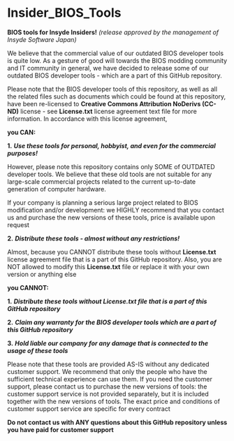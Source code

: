 # Insider_BIOS_Tools
**BIOS tools for Insyde Insiders!** *(release approved by the management of Insyde Software Japan)*

We believe that the commercial value of our outdated BIOS developer tools is quite low.
As a gesture of good will towards the BIOS modding community and IT community in general, we have decided to release
some of our outdated BIOS developer tools - which are a part of this GitHub repository.

Please note that the BIOS developer tools of this repository, as well as all the related
files such as documents which could be found at this repository, have been re-licensed
to **Creative Commons Attribution NoDerivs (CC-ND)** license - see **License.txt** license agreement
text file for more information. In accordance with this license agreement,

**you CAN:**

**1.** ***Use these tools for personal, hobbyist, and even for the commercial purposes!***

However, please note this repository contains only SOME of OUTDATED developer tools.
We believe that these old tools are not suitable for any large-scale commercial projects
related to the current up-to-date generation of computer hardware.

If your company is planning a serious large project related to BIOS modification and/or development:
we HIGHLY recommend that you contact us and purchase the new versions of these tools, price is available upon request

**2.** ***Distribute these tools - almost without any restrictions!***

Almost, because you CANNOT distribute these tools without **License.txt** license agreement file that is a
part of this GitHub repository. Also, you are NOT allowed to modify this **License.txt** file or replace it with your own version or anything else

**you CANNOT:**

**1.** ***Distribute these tools without License.txt file that is a part of this GitHub repository***

**2.** ***Claim any warranty for the BIOS developer tools which are a part of this GitHub repository***

**3.** ***Hold liable our company for any damage that is connected to the usage of these tools***

Please note that these tools are provided AS-IS without any dedicated customer support.
We recommend that only the people who have the sufficient technical experience can use them.
If you need the customer support, please contact us to purchase the new versions of tools:
the customer support service is not provided separately, but it is included together with the new versions of tools.
The exact price and conditions of customer support service are specific for every contract

**Do not contact us with ANY questions about this GitHub repository unless you have paid for customer support**
